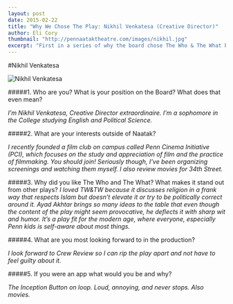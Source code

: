 ```yaml
---
layout: post
date: 2015-02-22
title: "Why We Chose The Play: Nikhil Venkatesa (Creative Director)"
author: Eli Cory
thumbnail: "http://pennaataktheatre.com/images/nikhil.jpg"
excerpt: "First in a series of why the board chose The Who & The What by Ayad Akhtar."
---
```


#Nikhil Venkatesa


![Nikhil Venkatesa](http://pennaataktheatre.com/images/nikhil.jpg)

#####1. Who are you? What is your position on the Board? What does that even mean?

*I’m Nikhil Venkatesa, Creative Director extraordinaire. I’m a sophomore in the College studying English and Political Science.*



#####2. What are your interests outside of Naatak?

*I recently founded a film club on campus called Penn Cinema Initiative (PCI), which focuses on the study and appreciation of film and the practice of filmmaking. You should join! Seriously though, I’ve been organizing screenings and watching them myself. I also review movies for 34th Street.*



#####3. Why did you like The Who and The What? What makes it stand out from other plays?
*I loved TW&TW because it discusses religion in a frank way that respects Islam but doesn’t elevate it or try to be politically correct around it. Ayad Akhtar brings so many ideas to the table that even though the content of the play might seem provocative, he deflects it with sharp wit and humor. It’s a play fit for the modern age, where everyone, especially Penn kids is self-aware about most things.*



#####4. What are you most looking forward to in the production?

*I look forward to Crew Review so I can rip the play apart and not have to feel guilty about it.*



#####5. If you were an app what would you be and why?

*The Inception Button on loop. Loud, annoying, and never stops. Also movies.*